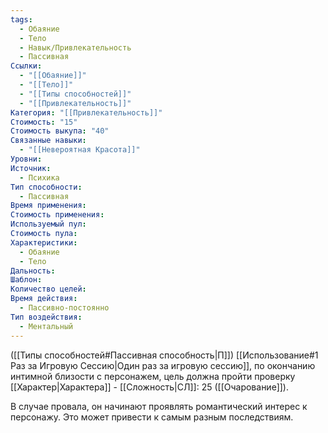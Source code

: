 ```yaml
---
tags:
  - Обаяние
  - Тело
  - Навык/Привлекательность
  - Пассивная
Ссылки:
  - "[[Обаяние]]"
  - "[[Тело]]"
  - "[[Типы способностей]]"
  - "[[Привлекательность]]"
Категория: "[[Привлекательность]]"
Стоимость: "15"
Стоимость выкупа: "40"
Связанные навыки:
  - "[[Невероятная Красота]]"
Уровни: 
Источник:
  - Психика
Тип способности:
  - Пассивная
Время применения: 
Стоимость применения: 
Используемый пул: 
Стоимость пула: 
Характеристики:
  - Обаяние
  - Тело
Дальность: 
Шаблон: 
Количество целей: 
Время действия:
  - Пассивно-постоянно
Тип воздействия:
  - Ментальный
---
```

([[Типы способностей#Пассивная способность|П]]) [[Использование#1 Раз за Игровую Сессию|Один раз за игровую сессию]], по окончанию интимной близости с персонажем, цель должна пройти проверку [[Характер|Характера]] - [[Сложность|СЛ]]: 25 ([[Очарование]]).

В случае провала, он начинают проявлять романтический интерес к персонажу. Это может привести к самым разным последствиям. 